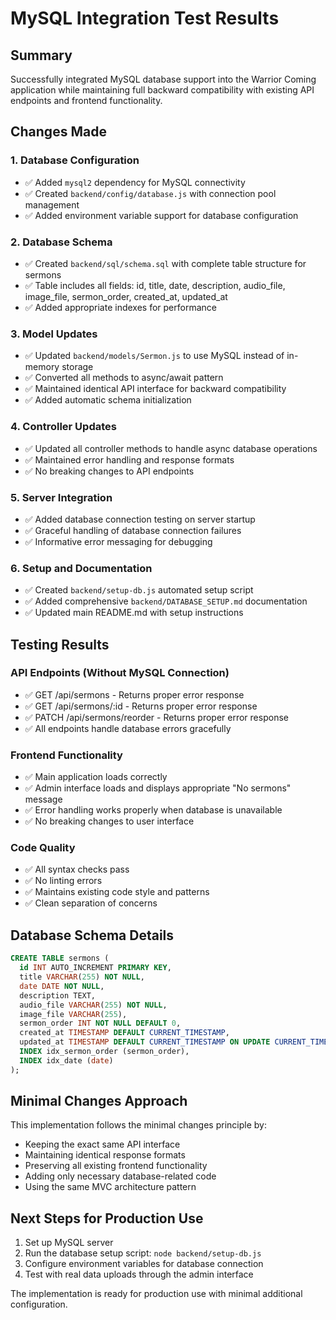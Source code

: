# MySQL Integration Test Results

## Summary
Successfully integrated MySQL database support into the Warrior Coming application while maintaining full backward compatibility with existing API endpoints and frontend functionality.

## Changes Made

### 1. Database Configuration
- ✅ Added `mysql2` dependency for MySQL connectivity
- ✅ Created `backend/config/database.js` with connection pool management
- ✅ Added environment variable support for database configuration

### 2. Database Schema
- ✅ Created `backend/sql/schema.sql` with complete table structure for sermons
- ✅ Table includes all fields: id, title, date, description, audio_file, image_file, sermon_order, created_at, updated_at
- ✅ Added appropriate indexes for performance

### 3. Model Updates
- ✅ Updated `backend/models/Sermon.js` to use MySQL instead of in-memory storage
- ✅ Converted all methods to async/await pattern
- ✅ Maintained identical API interface for backward compatibility
- ✅ Added automatic schema initialization

### 4. Controller Updates
- ✅ Updated all controller methods to handle async database operations
- ✅ Maintained error handling and response formats
- ✅ No breaking changes to API endpoints

### 5. Server Integration
- ✅ Added database connection testing on server startup
- ✅ Graceful handling of database connection failures
- ✅ Informative error messaging for debugging

### 6. Setup and Documentation
- ✅ Created `backend/setup-db.js` automated setup script
- ✅ Added comprehensive `backend/DATABASE_SETUP.md` documentation
- ✅ Updated main README.md with setup instructions

## Testing Results

### API Endpoints (Without MySQL Connection)
- ✅ GET /api/sermons - Returns proper error response
- ✅ GET /api/sermons/:id - Returns proper error response  
- ✅ PATCH /api/sermons/reorder - Returns proper error response
- ✅ All endpoints handle database errors gracefully

### Frontend Functionality
- ✅ Main application loads correctly
- ✅ Admin interface loads and displays appropriate "No sermons" message
- ✅ Error handling works properly when database is unavailable
- ✅ No breaking changes to user interface

### Code Quality
- ✅ All syntax checks pass
- ✅ No linting errors
- ✅ Maintains existing code style and patterns
- ✅ Clean separation of concerns

## Database Schema Details

```sql
CREATE TABLE sermons (
  id INT AUTO_INCREMENT PRIMARY KEY,
  title VARCHAR(255) NOT NULL,
  date DATE NOT NULL,
  description TEXT,
  audio_file VARCHAR(255) NOT NULL,
  image_file VARCHAR(255),
  sermon_order INT NOT NULL DEFAULT 0,
  created_at TIMESTAMP DEFAULT CURRENT_TIMESTAMP,
  updated_at TIMESTAMP DEFAULT CURRENT_TIMESTAMP ON UPDATE CURRENT_TIMESTAMP,
  INDEX idx_sermon_order (sermon_order),
  INDEX idx_date (date)
);
```

## Minimal Changes Approach

This implementation follows the minimal changes principle by:
- Keeping the exact same API interface
- Maintaining identical response formats
- Preserving all existing frontend functionality
- Adding only necessary database-related code
- Using the same MVC architecture pattern

## Next Steps for Production Use

1. Set up MySQL server
2. Run the database setup script: `node backend/setup-db.js`
3. Configure environment variables for database connection
4. Test with real data uploads through the admin interface

The implementation is ready for production use with minimal additional configuration.